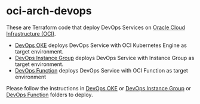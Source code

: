 # oci-arch-devops

These are Terraform code that deploy DevOps Services on [Oracle Cloud Infrastructure (OCI)](https://cloud.oracle.com/en_US/cloud-infrastructure).

* [DevOps OKE](devops_oke) deploys DevOps Service with OCI Kubernetes Engine as target environment.
* [DevOps Instance Group](devops_instance_group) deploys DevOps Service with Instance Group as target environment.
* [DevOps Function](devops_function) deploys DevOps Service with OCI Function as target environment


Please follow the instructions in [DevOps OKE](devops_oke) or [DevOps Instance Group](devops_instance_group) or [DevOps Function](devops_function) folders to deploy.
